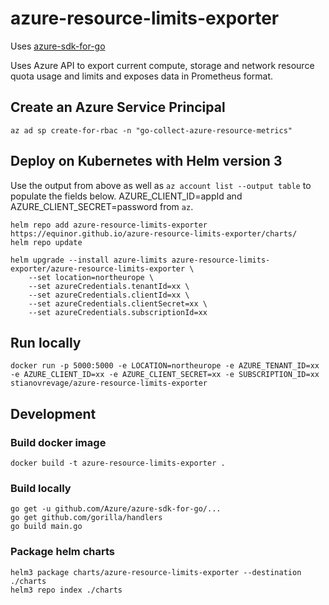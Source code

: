 # azure-resource-limits-exporter

Uses [azure-sdk-for-go](https://github.com/Azure/azure-sdk-for-go)

Uses Azure API to export current compute, storage and network resource
quota usage and limits and exposes data in Prometheus format.

## Create an Azure Service Principal

    az ad sp create-for-rbac -n "go-collect-azure-resource-metrics"

## Deploy on Kubernetes with Helm version 3

Use the output from above as well as `az account list --output table` to populate the fields below. AZURE_CLIENT_ID=appId and AZURE_CLIENT_SECRET=password from `az`.

    helm repo add azure-resource-limits-exporter https://equinor.github.io/azure-resource-limits-exporter/charts/
    helm repo update

    helm upgrade --install azure-limits azure-resource-limits-exporter/azure-resource-limits-exporter \
        --set location=northeurope \
        --set azureCredentials.tenantId=xx \
        --set azureCredentials.clientId=xx \
        --set azureCredentials.clientSecret=xx \
        --set azureCredentials.subscriptionId=xx

## Run locally

    docker run -p 5000:5000 -e LOCATION=northeurope -e AZURE_TENANT_ID=xx -e AZURE_CLIENT_ID=xx -e AZURE_CLIENT_SECRET=xx -e SUBSCRIPTION_ID=xx stianovrevage/azure-resource-limits-exporter

## Development

### Build docker image

    docker build -t azure-resource-limits-exporter .

### Build locally

    go get -u github.com/Azure/azure-sdk-for-go/...
    go get github.com/gorilla/handlers
    go build main.go

### Package helm charts

    helm3 package charts/azure-resource-limits-exporter --destination ./charts
    helm3 repo index ./charts

